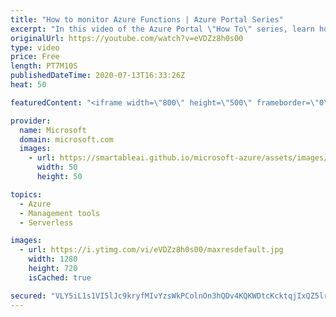 ```yaml
---
title: "How to monitor Azure Functions | Azure Portal Series"
excerpt: "In this video of the Azure Portal \"How To\" series, learn how to monitor #AzureFunctions even when you're not in the portal.    Try out these features in the Microsoft Azure portal: https://portal.azure.com  Keep connected on Twitter: https://twitter.com/AzurePortal  And make sure to keep an eye on our"
originalUrl: https://youtube.com/watch?v=eVDZz8h0s00
type: video
price: Free
length: PT7M10S
publishedDateTime: 2020-07-13T16:33:26Z
heat: 50

featuredContent: "<iframe width=\"800\" height=\"500\" frameborder=\"0\" src=\"https://www.youtube.com/embed/eVDZz8h0s00\" allow=\"accelerometer; autoplay; encrypted-media; gyroscope; picture-in-picture\" allowfullscreen></iframe>"

provider:
  name: Microsoft
  domain: microsoft.com
  images:
    - url: https://smartableai.github.io/microsoft-azure/assets/images/organizations/microsoft.com-50x50.jpg
      width: 50
      height: 50

topics:
  - Azure
  - Management tools
  - Serverless

images:
  - url: https://i.ytimg.com/vi/eVDZz8h0s00/maxresdefault.jpg
    width: 1280
    height: 720
    isCached: true

secured: "VLY5iL1s1VI5lJc9kryfMIvYzsWkPColnOn3hQDv4KQKWDtcKcktqjIxQZ5lrMFRS6fbn+cr+jKTQoviZKF6q32XUELs0fQCKFhk2G01SmJnoTnzyxS5hex1lkHeNI2VwXaH7Cexfac0EYLdnXZqJfwAf+Xs3NGHAJek2UM8i0xosUYUMhEIxl0Adcym9298OX5N0e4hbrWKmpb5PF+QMS1pQo1WNdiA48Ni3EQNmY+1GIC5SZCTvs4skHR3sW2jrgsLczu1rrdmJBnzJt/g1rIAXXh7NLGj2TwVT21JPKyLZvpFmpwDoEnqLfiowQrpZSbnIUV9xl5bmLZW34TqLhgn+FjaF7XSIaADu7QMWNUAaDcXzlPKczraaZ8V+IxW5bAj1Xb/8LRGiLm+4NVwxmmfR9P2XPtZ1LkYB+UeF1g=;28j99RXy1vkOaoOznCwXVA=="
---
```


